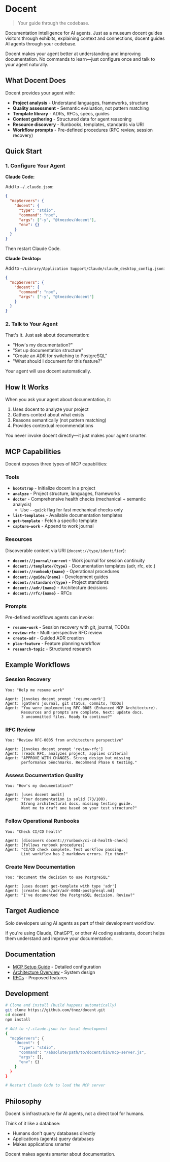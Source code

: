 # Docent

> Your guide through the codebase.

Documentation intelligence for AI agents. Just as a museum docent guides visitors through exhibits, explaining context and connections, docent guides AI agents through your codebase.

Docent makes your agent better at understanding and improving documentation. No commands to learn—just configure once and talk to your agent naturally.

## What Docent Does

Docent provides your agent with:

- **Project analysis** - Understand languages, frameworks, structure
- **Quality assessment** - Semantic evaluation, not pattern matching
- **Template library** - ADRs, RFCs, specs, guides
- **Context gathering** - Structured data for agent reasoning
- **Resource discovery** - Runbooks, templates, standards via URI
- **Workflow prompts** - Pre-defined procedures (RFC review, session recovery)

## Quick Start

### 1. Configure Your Agent

**Claude Code:**

Add to `~/.claude.json`:

```json
{
  "mcpServers": {
    "docent": {
      "type": "stdio",
      "command": "npx",
      "args": ["-y", "@tnezdev/docent"],
      "env": {}
    }
  }
}
```

Then restart Claude Code.

**Claude Desktop:**

Add to `~/Library/Application Support/Claude/claude_desktop_config.json`:

```json
{
  "mcpServers": {
    "docent": {
      "command": "npx",
      "args": ["-y", "@tnezdev/docent"]
    }
  }
}
```

### 2. Talk to Your Agent

That's it. Just ask about documentation:

- "How's my documentation?"
- "Set up documentation structure"
- "Create an ADR for switching to PostgreSQL"
- "What should I document for this feature?"

Your agent will use docent automatically.

## How It Works

When you ask your agent about documentation, it:

1. Uses docent to analyze your project
2. Gathers context about what exists
3. Reasons semantically (not pattern matching)
4. Provides contextual recommendations

You never invoke docent directly—it just makes your agent smarter.

## MCP Capabilities

Docent exposes three types of MCP capabilities:

### Tools

- **`bootstrap`** - Initialize docent in a project
- **`analyze`** - Project structure, languages, frameworks
- **`doctor`** - Comprehensive health checks (mechanical + semantic analysis)
  - Use `--quick` flag for fast mechanical checks only
- **`list-templates`** - Available documentation templates
- **`get-template`** - Fetch a specific template
- **`capture-work`** - Append to work journal

### Resources

Discoverable content via URI (`docent://type/identifier`):

- **`docent://journal/current`** - Work journal for session continuity
- **`docent://template/{type}`** - Documentation templates (adr, rfc, etc.)
- **`docent://runbook/{name}`** - Operational procedures
- **`docent://guide/{name}`** - Development guides
- **`docent://standard/{type}`** - Project standards
- **`docent://adr/{name}`** - Architecture decisions
- **`docent://rfc/{name}`** - RFCs

### Prompts

Pre-defined workflows agents can invoke:

- **`resume-work`** - Session recovery with git, journal, TODOs
- **`review-rfc`** - Multi-perspective RFC review
- **`create-adr`** - Guided ADR creation
- **`plan-feature`** - Feature planning workflow
- **`research-topic`** - Structured research

## Example Workflows

### Session Recovery

```
You: "Help me resume work"

Agent: [invokes docent prompt 'resume-work']
Agent: [gathers journal, git status, commits, TODOs]
Agent: "You were implementing RFC-0005 (Enhanced MCP Architecture).
       Resources and prompts are complete. Next: update docs.
       3 uncommitted files. Ready to continue?"
```

### RFC Review

```
You: "Review RFC-0005 from architecture perspective"

Agent: [invokes docent prompt 'review-rfc']
Agent: [reads RFC, analyzes project, applies criteria]
Agent: "APPROVE_WITH_CHANGES. Strong design but missing
       performance benchmarks. Recommend Phase 0 testing."
```

### Assess Documentation Quality

```
You: "How's my documentation?"

Agent: [uses docent audit]
Agent: "Your documentation is solid (73/100).
       Strong architectural docs, missing testing guide.
       Want me to draft one based on your test structure?"
```

### Follow Operational Runbooks

```
You: "Check CI/CD health"

Agent: [discovers docent://runbook/ci-cd-health-check]
Agent: [follows runbook procedures]
Agent: "CI/CD check complete. Test workflow passing.
       Lint workflow has 2 markdown errors. Fix them?"
```

### Create New Documentation

```
You: "Document the decision to use PostgreSQL"

Agent: [uses docent get-template with type 'adr']
Agent: [creates docs/adr/adr-0004-postgresql.md]
Agent: "I've documented the PostgreSQL decision. Review?"
```

## Target Audience

Solo developers using AI agents as part of their development workflow.

If you're using Claude, ChatGPT, or other AI coding assistants, docent helps them understand and improve your documentation.

## Documentation

- [MCP Setup Guide](docs/guides/mcp-setup.md) - Detailed configuration
- [Architecture Overview](docs/architecture/overview.md) - System design
- [RFCs](docs/rfcs/) - Proposed features

## Development

```bash
# Clone and install (build happens automatically)
git clone https://github.com/tnez/docent.git
cd docent
npm install

# Add to ~/.claude.json for local development
{
  "mcpServers": {
    "docent": {
      "type": "stdio",
      "command": "/absolute/path/to/docent/bin/mcp-server.js",
      "args": [],
      "env": {}
    }
  }
}

# Restart Claude Code to load the MCP server
```

## Philosophy

Docent is infrastructure for AI agents, not a direct tool for humans.

Think of it like a database:

- Humans don't query databases directly
- Applications (agents) query databases
- Makes applications smarter

Docent makes agents smarter about documentation.
